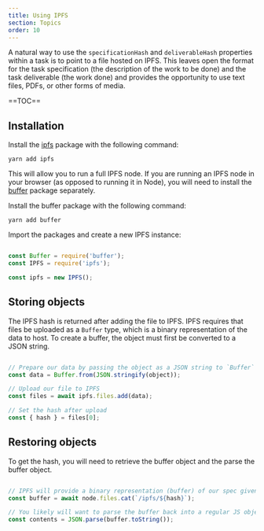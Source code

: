 ```yaml
---
title: Using IPFS
section: Topics
order: 10
---
```


A natural way to use the `specificationHash` and `deliverableHash` properties within a task is to point to a file hosted on IPFS. This leaves open the format for the task specification (the description of the work to be done) and the task deliverable (the work done) and provides the opportunity to use text files, PDFs, or other forms of media.

==TOC==

## Installation

Install the [ipfs](https://github.com/ipfs/ipfs) package with the following command:

```
yarn add ipfs
```

This will allow you to run a full IPFS node. If you are running an IPFS node in your browser (as opposed to running it in Node), you will need to install the [buffer](https://www.npmjs.com/package/buffer) package separately.

Install the buffer package with the following command:

```
yarn add buffer
```

Import the packages and create a new IPFS instance:

```js

const Buffer = require('buffer');
const IPFS = require('ipfs');

const ipfs = new IPFS();

```



## Storing objects

The IPFS hash is returned after adding the file to IPFS. IPFS requires that files be uploaded as a `Buffer` type, which is a binary representation of the data to host. To create a buffer, the object must first be converted to a JSON string.

```js

// Prepare our data by passing the object as a JSON string to `Buffer`
const data = Buffer.from(JSON.stringify(object));

// Upload our file to IPFS
const files = await ipfs.files.add(data);

// Set the hash after upload
const { hash } = files[0];

```

## Restoring objects

To get the hash, you will need to retrieve the buffer object and the parse the buffer object.

```js

// IPFS will provide a binary representation (buffer) of our spec given the hash from our task
const buffer = await node.files.cat(`/ipfs/${hash}`);

// You likely will want to parse the buffer back into a regular JS object
const contents = JSON.parse(buffer.toString());

```
